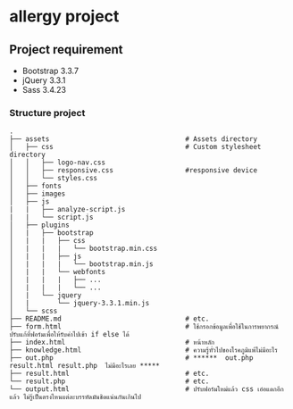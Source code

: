 # allergy project

## Project requirement
- Bootstrap 3.3.7
- jQuery 3.3.1
- Sass 3.4.23

### Structure project

    .
    ├── assets                                  # Assets directory
    │   ├── css                                 # Custom stylesheet directory
    │   │   ├── logo-nav.css
    │   │   ├── responsive.css                  #responsive device
    │   │   └── styles.css
    │   ├── fonts
    │   ├── images
    │   ├── js
    |   |   ├── analyze-script.js
    |   |   └── script.js
    │   ├── plugins
    │   |   ├── bootstrap
    │   |   |   ├── css
    │   |   |   |   └── bootstrap.min.css
    │   |   |   ├── js
    │   |   |   |   └── bootstrap.min.js
    │   |   |   └── webfonts
    │   |   |   |   ├── ...
    │   |   |   |   └── ...
    │   |   └── jquery
    │   |       └── jquery-3.3.1.min.js
    │   └── scss  
    ├── README.md                               # etc.
    ├── form.html                               # ใช้กรอกข้อมูลเพื่อใช้ในการพยากรณ์ ปรับแก้ที่ฟอร์มเพื่อให้รับค่าไปเข้า if else ได้
    ├── index.html                              # หน้าหลัก
    ├── knowledge.html                          # ความรู้ทั่วไปของโรคภูมิแพ้ไม่มีอะไร
    ├── out.php                                 # ******  out.php result.html result.php  ไม่มีอะไรเลย *****
    ├── result.html                             # etc.
    └── result.php                              # etc.
    └── output.html                             # ปรับฟอร์มใหม่แล้ว css เอ๋อแดกอีกแล้ว ไม่รู้เป็นตรงไหนแต่ละบรรทัดมันชิดแน่นกันเกินไป
